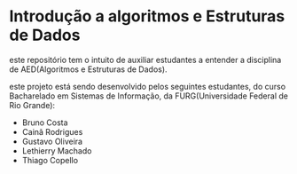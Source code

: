 # Introdução a algoritmos e Estruturas de Dados

este repositório tem o intuito de auxiliar estudantes a entender a disciplina de AED(Algoritmos e Estruturas de Dados).

este projeto está sendo desenvolvido pelos seguintes estudantes, do curso Bacharelado em Sistemas de Informação, da FURG(Universidade Federal de Rio Grande):

   - Bruno Costa
   - Cainã Rodrigues
   - Gustavo Oliveira
   - Lethierry Machado
   - Thiago Copello
